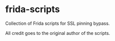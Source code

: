 # frida-scripts
Collection of Frida scripts for SSL pinning bypass.

All credit goes to the original author of the scripts.
